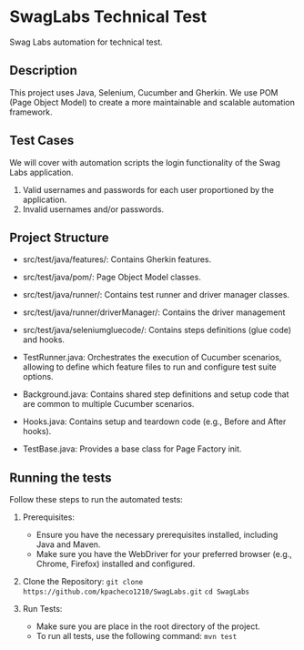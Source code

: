 # SwagLabs Technical Test
 Swag Labs automation for technical test.

## Description
This project uses Java, Selenium, Cucumber and Gherkin. We use POM (Page Object Model) to create a more maintainable and scalable automation framework.

## Test Cases
We will cover with automation scripts the login functionality of the Swag Labs application.

1. Valid usernames and passwords for each user proportioned by the application.
2. Invalid usernames and/or passwords.

## Project Structure
- src/test/java/features/: Contains Gherkin features.
- src/test/java/pom/: Page Object Model classes.
- src/test/java/runner/: Contains test runner and driver manager classes.
- src/test/java/runner/driverManager/: Contains the driver management
- src/test/java/seleniumgluecode/: Contains steps definitions (glue code) and hooks.

- TestRunner.java: Orchestrates the execution of Cucumber scenarios, allowing to define which feature files to run and configure test suite options.
- Background.java: Contains shared step definitions and setup code that are common to multiple Cucumber scenarios.
- Hooks.java: Contains setup and teardown code (e.g., Before and After hooks).
- TestBase.java: Provides a base class for Page Factory init.


## Running the tests

Follow these steps to run the automated tests:

1. Prerequisites:
   - Ensure you have the necessary prerequisites installed, including Java and Maven.
   - Make sure you have the WebDriver for your preferred browser (e.g., Chrome, Firefox) installed and configured.

2. Clone the Repository: 
`git clone https://github.com/kpacheco1210/SwagLabs.git`
`cd SwagLabs`

3. Run Tests:
    - Make sure you are place in the root directory of the project.
    - To run all tests, use the following command:
``mvn test``
